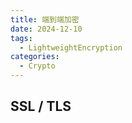```yaml
---
title: 端到端加密
date: 2024-12-10
tags:
  - LightweightEncryption
categories:
  - Crypto
---
```


## SSL / TLS

